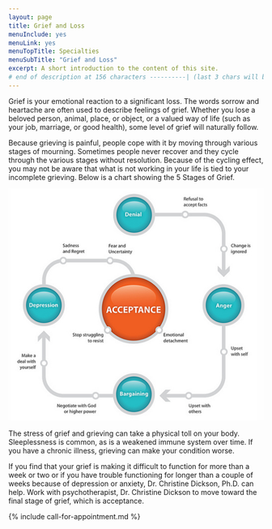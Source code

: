 ```yaml
---
layout: page
title: Grief and Loss
menuInclude: yes
menuLink: yes
menuTopTitle: Specialties
menuSubTitle: "Grief and Loss"
excerpt: A short introduction to the content of this site.
# end of description at 156 characters ----------| (last 3 chars will be replaced by '...' on overflow)
---
```


Grief is your emotional reaction to a significant loss. The words sorrow and heartache are often used to describe feelings of grief. Whether you lose a beloved person, animal, place, or object, or a valued way of life (such as your job, marriage, or good health), some level of grief will naturally follow.

Because grieving is painful, people cope with it by moving through various stages of mourning. Sometimes people never recover and they cycle through the various stages without resolution. Because of the cycling effect, you may not be aware that what is not working in your life is tied to your incomplete grieving. Below is a chart showing the 5 Stages of Grief.

![grief.png](/images/grief.png)

The stress of grief and grieving can take a physical toll on your body. Sleeplessness is common, as is a weakened immune system over time. If you have a chronic illness, grieving can make your condition worse.

If you find that your grief is making it difficult to function for more than a week or two or if you have trouble functioning for longer than a couple of weeks because of depression or anxiety, Dr. Christine Dickson, Ph.D. can help. Work with psychotherapist, Dr. Christine Dickson to move toward the final stage of grief, which is acceptance.

{% include call-for-appointment.md %}


